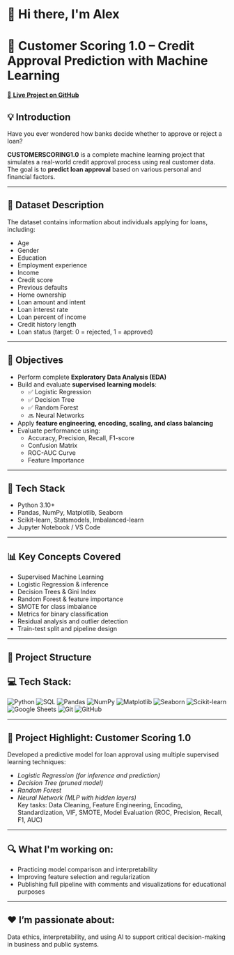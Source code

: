 # 👋 Hi there, I'm Alex

# 🏦 Customer Scoring 1.0 – Credit Approval Prediction with Machine Learning

[🔗 **Live Project on GitHub**](https://github.com/AleXcapo7/CUSTOMER_SCORING1.0)

## 💡 Introduction
Have you ever wondered how banks decide whether to approve or reject a loan?

**CUSTOMERSCORING1.0** is a complete machine learning project that simulates a real-world credit approval process using real customer data. The goal is to **predict loan approval** based on various personal and financial factors.

---

## 📂 Dataset Description
The dataset contains information about individuals applying for loans, including:
- Age
- Gender
- Education
- Employment experience
- Income
- Credit score
- Previous defaults
- Home ownership
- Loan amount and intent
- Loan interest rate
- Loan percent of income
- Credit history length
- Loan status (target: 0 = rejected, 1 = approved)

---

## 🚀 Objectives
- Perform complete **Exploratory Data Analysis (EDA)**
- Build and evaluate **supervised learning models**:
  - ✅ Logistic Regression
  - ✅ Decision Tree
  - ✅ Random Forest
  - 🔜 Neural Networks
- Apply **feature engineering, encoding, scaling, and class balancing**
- Evaluate performance using:
  - Accuracy, Precision, Recall, F1-score
  - Confusion Matrix
  - ROC-AUC Curve
  - Feature Importance

---

## 🧰 Tech Stack
- Python 3.10+
- Pandas, NumPy, Matplotlib, Seaborn
- Scikit-learn, Statsmodels, Imbalanced-learn
- Jupyter Notebook / VS Code

---

## 📊 Key Concepts Covered
- Supervised Machine Learning
- Logistic Regression & inference
- Decision Trees & Gini Index
- Random Forest & feature importance
- SMOTE for class imbalance
- Metrics for binary classification
- Residual analysis and outlier detection
- Train-test split and pipeline design

---

## 📎 Project Structure


## 💻 Tech Stack:
![Python](https://img.shields.io/badge/-Python-blue)
![SQL](https://img.shields.io/badge/-SQL-blue)
![Pandas](https://img.shields.io/badge/-Pandas-150458)
![NumPy](https://img.shields.io/badge/-NumPy-013243)
![Matplotlib](https://img.shields.io/badge/-Matplotlib-FF8C00)
![Seaborn](https://img.shields.io/badge/-Seaborn-76b900)
![Scikit-learn](https://img.shields.io/badge/-Scikit--learn-F7931E)
![Google Sheets](https://img.shields.io/badge/-Google%20Sheets-34A853)
![Git](https://img.shields.io/badge/-Git-F05032)
![GitHub](https://img.shields.io/badge/-GitHub-181717)

---

## 🧠 Project Highlight: Customer Scoring 1.0
Developed a predictive model for loan approval using multiple supervised learning techniques:
- *Logistic Regression (for inference and prediction)*
- *Decision Tree (pruned model)*
- *Random Forest*
- *Neural Network (MLP with hidden layers)*  
Key tasks: Data Cleaning, Feature Engineering, Encoding, Standardization, VIF, SMOTE, Model Evaluation (ROC, Precision, Recall, F1, AUC)

---

## 🔍 What I'm working on:
- Practicing model comparison and interpretability  
- Improving feature selection and regularization  
- Publishing full pipeline with comments and visualizations for educational purposes

---

## ❤️ I’m passionate about:
Data ethics, interpretability, and using AI to support critical decision-making in business and public systems.
